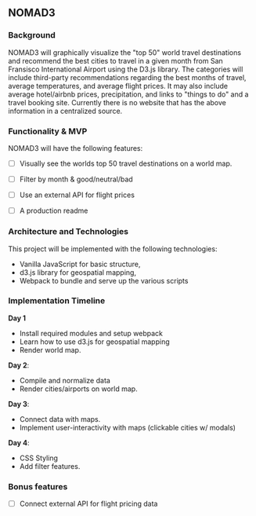 ## NOMAD3

### Background

NOMAD3 will graphically visualize the "top 50" world travel destinations and recommend the best cities to travel in a given month from San Fransisco International Airport using the D3.js library. The categories will include third-party recommendations regarding the best months of travel, average temperatures, and average flight prices. It may also include average hotel/airbnb prices, precipitation, and links to "things to do" and a travel booking site. Currently there is no website that has the above information in a centralized source.

### Functionality & MVP  

NOMAD3 will have the following features:  

- [ ] Visually see the worlds top 50 travel destinations on a world map.
- [ ] Filter by month & good/neutral/bad
- [ ] Use an external API for flight prices
- [ ] A production readme


### Architecture and Technologies

This project will be implemented with the following technologies:

- Vanilla JavaScript for basic structure,
- d3.js library for geospatial mapping,
- Webpack to bundle and serve up the various scripts

### Implementation Timeline

**Day 1**
- Install required modules and setup webpack
- Learn how to use d3.js for geospatial mapping
- Render world map.

**Day 2**:
- Compile and normalize data
- Render cities/airports on world map.

**Day 3**:
- Connect data with maps.
- Implement user-interactivity with maps (clickable cities w/ modals)

**Day 4**:
- CSS Styling
- Add filter features. 

### Bonus features

- [ ] Connect external API for flight pricing data
